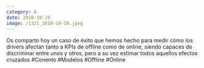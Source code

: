 ```yaml
--- 
category: A 
date: 2018-10-10 
image: /1321_2018-10-10.jpeg 
--- 
```


Os comparto hoy un caso de éxito que hemos hecho para medir cómo los drivers afectan tanto a KPIs de offline como de online, siendo capaces de discriminar entre unos y otros, pero a su vez estimar todos aquellos efectos cruzados #Conento #Modelos #Offline #Online
